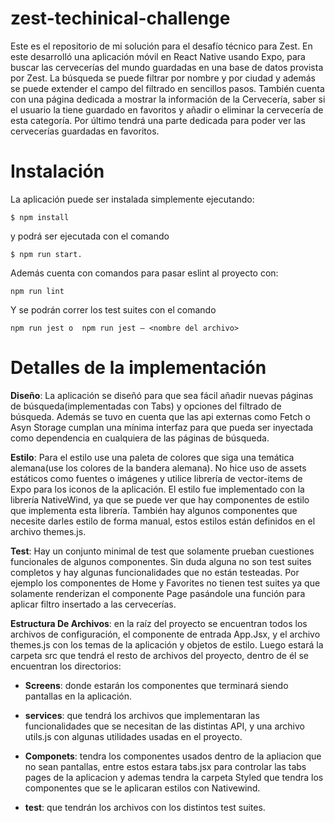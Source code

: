 # zest-techinical-challenge
Este es el repositorio de mi solución para el desafío técnico para Zest. En este desarrolló una aplicación móvil en React Native usando Expo, para buscar las cervecerías del mundo guardadas en una base de datos provista por Zest. 
La búsqueda se puede filtrar por nombre y por ciudad y además se puede extender el campo del filtrado en sencillos pasos. También cuenta con una página dedicada a mostrar la información de la Cervecería, saber si el usuario la tiene guardado en favoritos y añadir o eliminar la cervecería de esta categoría. Por último tendrá una parte dedicada para poder ver las cervecerías guardadas en favoritos.

# Instalación

La aplicación puede ser instalada simplemente ejecutando:
```
$ npm install
```
y podrá ser ejecutada con el comando
```
$ npm run start.
```

Además cuenta con comandos para pasar eslint al proyecto con:
```
npm run lint
```
Y se podrán correr los test suites con el comando
```
npm run jest o  npm run jest – <nombre del archivo>
```

# Detalles de la implementación

__Diseño__: La aplicación se diseñó para que sea fácil añadir nuevas páginas de búsqueda(implementadas con Tabs) y opciones del filtrado de búsqueda.
Además se tuvo en cuenta que las api externas como Fetch o Asyn Storage cumplan una mínima interfaz para que pueda ser inyectada como dependencia en cualquiera de las páginas de búsqueda.

__Estilo__: Para el estilo use una paleta de colores que siga una temática alemana(use los colores de la bandera alemana). No hice uso de assets estáticos como fuentes o imágenes y utilice librería de vector-items de Expo para los iconos de la aplicación.
  El estilo fue implementado con la librería NativeWind, ya que se puede ver que hay componentes de estilo que implementa esta librería. También hay algunos componentes que necesite darles estilo de forma manual, estos estilos están definidos en el archivo themes.js.

__Test__: Hay un conjunto minimal de test que solamente prueban cuestiones funcionales de algunos componentes. Sin duda alguna no son test suites completos y hay algunas funcionalidades que no están testeadas. Por ejemplo los componentes de Home y Favorites no tienen test suites ya que solamente renderizan el componente Page pasándole una función para aplicar filtro insertado a las cervecerías.

__Estructura De Archivos__: en la raíz del proyecto se encuentran todos los archivos de configuración, el componente de entrada App.Jsx, y el archivo themes.js con los temas de la aplicación y objetos de estilo.
Luego estará la carpeta src que tendrá el resto de archivos del proyecto, dentro de él se encuentran los directorios:

  * __Screens__: donde estarán los componentes que terminará siendo pantallas en la aplicación.
  
  * __services__: que tendrá los archivos que implementaran las funcionalidades que se necesitan de las distintas API, y una archivo utils.js con algunas utilidades usadas en el proyecto.
  
  * __Componets__: tendra los componentes usados dentro de la apliacion que no sean pantallas, entre estos estara tabs.jsx para controlar las tabs pages de la aplicacion y ademas tendra la carpeta Styled     que tendra los componentes que se le aplicaran estilos con Nativewind.
  
  * __test__: que tendrán los archivos con los distintos test suites.
